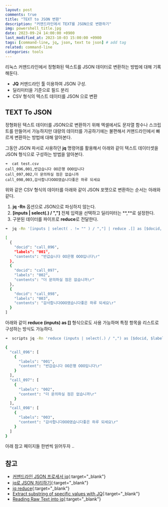 ```yaml
---
layout: post
comments: true
title: "TEXT to JSON 변환"
description: "커맨드라인에서 TEXT를 JSON으로 변환하기"
img: powershell_title.jpg
date: 2023-09-24 14:00:00 +0900
last_modified_at: 2023-10-03 15:00:00 +0900
tags: [command-line, jq, json, text to json] # add tag
related: command-line
categories: tools
---
```


리눅스 커맨드라인에서 정형화된 텍스트를 JSON 데이터로 변환하는 방법에 대해 기록해둔다. 
 - **JQ** 커맨드라인 툴 이용하여 JSON 구성.
 - 딜리미터을 기준으로 필드 분리
 - CSV 형식의 텍스트 데이터를 JSON 으로 변환
<!--more-->

## TEXT To JSON

정형화된 텍스트 데이터를 JSON으로 변환하기 위해 엑셀에서도 문자열 함수나 스크립트를 만들어서 가능하지만 대량의 데이터를 가공하기에는 불편해서 커맨드라인에서 빠르게 변환하는 방법에 대해 알아본다. 

그동안 JSON 파서로 사용하던 **jq** 명령어를 활용해서 아래와 같이 텍스트 데이터셋을 JSON 형식으로 구성하는 방법을 알아본다. 

```csv
➜  cat test.csv
call_096,001,반갑습니다 OO은행 OOO입니다
call_097,002,더 문의하실 점은 없습니까
call_098,003,감사합니다OOO였습니다좋은 하루 되세요
```

위와 같은 CSV 형식의 데이터를 아래와 같이 JSON 포맷으로 변환하는 순서는 아래와 같다. 

1. **jq -Rn** 옵션으로 JSON으로 파싱하지 않는다.  
2. **\[inputs | select(.) / ","\]** 전체 입력을 선택하고 딜리미터는 **,**로 설정한다.  
3. 구분된 데이터를 파이프로 **reduce**로 전달한다. 

```bash
➜  jq -Rn '[inputs | select( . != "" ) / ","] | reduce .[] as [$docid, $labels, $contents] ( []; . += [{$docid, $labels, $contents}] )' test.csv

[
  {
    "docid": "call_096",
    "labels": "001",
    "contents": "반갑습니다 OO은행 OOO입니다\r"
  },
  {
    "docid": "call_097",
    "labels": "002",
    "contents": "더 문의하실 점은 없습니까\r"
  },
  {
    "docid": "call_098",
    "labels": "003",
    "contents": "감사합니다OOO였습니다좋은 하루 되세요\r"
  }
]
```

아래와 같이 **reduce (inputs) as []** 형식으로도 사용 가능하며 특정 항목을 리스트로 구성하는 방식도 가능하다. 

```bash
➜  scripts jq -Rn 'reduce (inputs | select(.) / ",") as [$docid, $labels, $content] ({}; .[$docid] += [{$labels, $content}])' test.csv

{
  "call_096": [
    {
      "labels": "001",
      "content": "반갑습니다 OO은행 OOO입니다\r"
    }
  ],
  "call_097": [
    {
      "labels": "002",
      "content": "더 문의하실 점은 없습니까\r"
    }
  ],
  "call_098": [
    {
      "labels": "003",
      "content": "감사합니다OOO였습니다좋은 하루 되세요\r"
    }
  ]
}
```

아래 참고 페이지들 한번씩 읽어두자 .. 

## 참고

- [커맨드라인 JSON 프로세서 jq](https://www.44bits.io/ko/post/cli_json_processor_jq_basic_syntax){:target="_blank"}
- [jq로 JSON 처리하기](https://ohgym.tistory.com/24){:target="_blank"}
- [jq reduce](https://blog.differentpla.net/blog/2019/01/11/jq-reduce/){:target="_blank"}
- [Extract substring of specific values with JQ](https://michaelheap.com/extract-key-substring-using-jq/){:target="_blank"}
- [Reading Raw Text into jq](https://blog.jpalardy.com/posts/reading-raw-text-into-jq/){:target="_blank"}